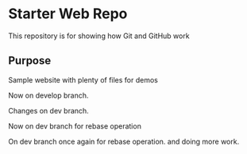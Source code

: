 # Starter Web Repo

This repository is for showing how Git and GitHub work

## Purpose

Sample website with plenty of files for demos

Now on develop branch.

Changes on dev branch.

Now on dev branch for rebase operation

On dev branch once again for rebase operation. and doing more work.
